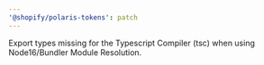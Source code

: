 ```yaml
---
'@shopify/polaris-tokens': patch
---
```


Export types missing for the Typescript Compiler (tsc) when using Node16/Bundler Module Resolution.

